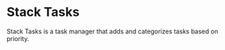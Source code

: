Stack Tasks
===========

Stack Tasks is a task manager that adds and categorizes tasks based on priority.
